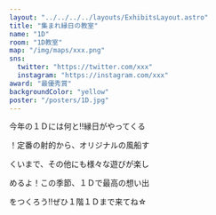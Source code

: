 ```yaml
---
layout: "../../../../layouts/ExhibitsLayout.astro"
title: "集まれ縁日の教室"
name: "1D"
room: "1D教室"
map: "/img/maps/xxx.png"
sns:
  twitter: "https://twitter.com/xxx"
  instagram: "https://instagram.com/xxx"
award: "最優秀賞"
backgroundColor: "yellow"
poster: "/posters/1D.jpg"
---
```


今年の１Ｄには何と‼縁日がやってくる

！定番の射的から、オリジナルの風船す

くいまで、その他にも様々な遊びが楽し

めるよ！この季節、１Ｄで最高の想い出

をつくろう‼ぜひ１階１Ｄまで来てね☆
